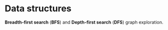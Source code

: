 # Data structures

**Breadth-first search** (**BFS**) and **Depth-first search** (**DFS**) graph exploration.